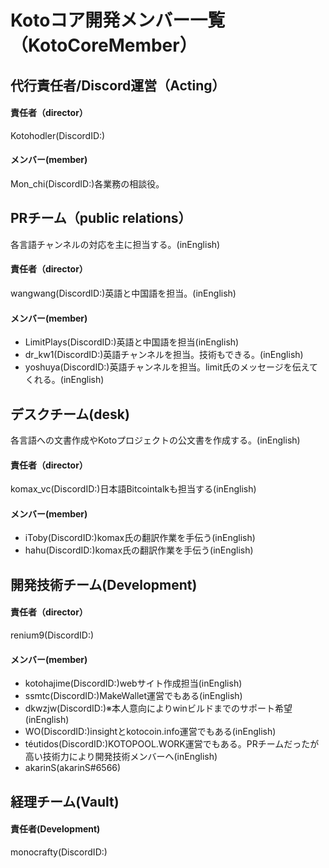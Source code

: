 # Kotoコア開発メンバー一覧（KotoCoreMember）


## 代行責任者/Discord運営（Acting）
#### 責任者（director）
Kotohodler(DiscordID:)  
#### メンバー(member)
Mon_chi(DiscordID:)各業務の相談役。



## PRチーム（public relations）
各言語チャンネルの対応を主に担当する。(inEnglish)  
#### 責任者（director）
wangwang(DiscordID:)英語と中国語を担当。(inEnglish)
#### メンバー(member)
- LimitPlays(DiscordID:)英語と中国語を担当(inEnglish)
- dr_kw1(DiscordID:)英語チャンネルを担当。技術もできる。(inEnglish)  
- yoshuya(DiscordID:)英語チャンネルを担当。limit氏のメッセージを伝えてくれる。(inEnglish)  



## デスクチーム(desk)
各言語への文書作成やKotoプロジェクトの公文書を作成する。(inEnglish)  
#### 責任者（director）
komax_vc(DiscordID:)日本語Bitcointalkも担当する(inEnglish)    
#### メンバー(member)
- iToby(DiscordID:)komax氏の翻訳作業を手伝う(inEnglish)  
- hahu(DiscordID:)komax氏の翻訳作業を手伝う(inEnglish)  



## 開発技術チーム(Development)
#### 責任者（director）
renium9(DiscordID:)
#### メンバー(member)
- kotohajime(DiscordID:)webサイト作成担当(inEnglish)  
- ssmtc(DiscordID:)MakeWallet運営でもある(inEnglish)  
- dkwzjw(DiscordID:)※本人意向によりwinビルドまでのサポート希望(inEnglish)  
- WO(DiscordID:)insightとkotocoin.info運営でもある(inEnglish)  
- téutidos(DiscordID:)KOTOPOOL.WORK運営でもある。PRチームだったが高い技術力により開発技術メンバーへ(inEnglish)  
- akarinS(akarinS#6566)



## 経理チーム(Vault)
#### 責任者(Development)
monocrafty(DiscordID:)
